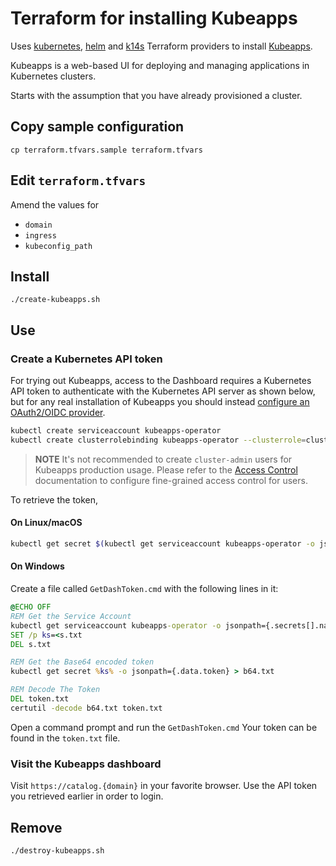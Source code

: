 # Terraform for installing Kubeapps

Uses [kubernetes](https://www.terraform.io/docs/providers/kubernetes/index.html), [helm](https://www.terraform.io/docs/providers/helm/index.html) and [k14s](https://github.com/k14s/terraform-provider-k14s) Terraform providers to install [Kubeapps](https://github.com/kubeapps/kubeapps/blob/master/docs/user/getting-started.md).

Kubeapps is a web-based UI for deploying and managing applications in Kubernetes clusters.

Starts with the assumption that you have already provisioned a cluster.

## Copy sample configuration

```
cp terraform.tfvars.sample terraform.tfvars
```

## Edit `terraform.tfvars`

Amend the values for

* `domain`
* `ingress`
* `kubeconfig_path`

## Install

```
./create-kubeapps.sh
```

## Use

### Create a Kubernetes API token

For trying out Kubeapps, access to the Dashboard requires a Kubernetes API token to authenticate with the Kubernetes API server as shown below, but for any real installation of Kubeapps you should instead [configure an OAuth2/OIDC provider](https://github.com/kubeapps/kubeapps/blob/master/docs/user/using-an-OIDC-provider.md).

```bash
kubectl create serviceaccount kubeapps-operator
kubectl create clusterrolebinding kubeapps-operator --clusterrole=cluster-admin --serviceaccount=default:kubeapps-operator
```

> **NOTE** It's not recommended to create `cluster-admin` users for Kubeapps production usage. Please refer to the [Access Control](/docs/user/access-control.md) documentation to configure fine-grained access control for users.

To retrieve the token,

#### On Linux/macOS

```bash
kubectl get secret $(kubectl get serviceaccount kubeapps-operator -o jsonpath='{range .secrets[*]}{.name}{"\n"}{end}' | grep kubeapps-operator-token) -o jsonpath='{.data.token}' -o go-template='{{.data.token | base64decode}}' && echo
```

#### On Windows

Create a file called `GetDashToken.cmd` with the following lines in it:

```bat
@ECHO OFF
REM Get the Service Account
kubectl get serviceaccount kubeapps-operator -o jsonpath={.secrets[].name} > s.txt
SET /p ks=<s.txt
DEL s.txt

REM Get the Base64 encoded token
kubectl get secret %ks% -o jsonpath={.data.token} > b64.txt

REM Decode The Token
DEL token.txt
certutil -decode b64.txt token.txt
```

Open a command prompt and run the `GetDashToken.cmd` Your token can be found in the `token.txt` file.

### Visit the Kubeapps dashboard

Visit `https://catalog.{domain}` in your favorite browser.  Use the API token you retrieved earlier in order to login.

## Remove

```
./destroy-kubeapps.sh
```
